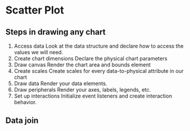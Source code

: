 # Scatter Plot

## Steps in drawing any chart
1. Access data
    Look at the data structure and declare how to access the values we will need.
2. Create chart dimensions
    Declare the physical chart parameters
3. Draw canvas
   Render the chart area and bounds element
4. Create scales
   Create scales for every data-to-physical attribute in our chart
5. Draw data
   Render your data elements.
6. Draw peripherals
   Render your axes, labels, legends, etc.
7. Set up interactions
   Initialize event listeners and create interaction behavior.



## Data join

